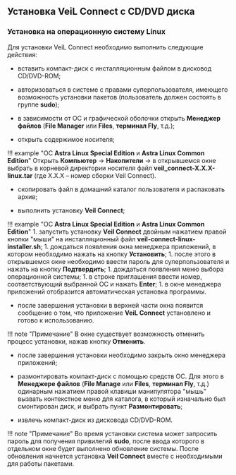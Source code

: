 ## Установка VeiL Connect с CD/DVD диска

### Установка на операционную систему Linux

Для установки VeiL Connect необходимо выполнить следующие действия:

- вставить компакт-диск с инсталляционным файлом в дисковод CD/DVD-ROM;

- авторизоваться в системе с правами суперпользователя, имеющего
возможность установки пакетов (пользователь должен состоять в группе **sudo**);

- в зависимости от ОС и графической оболочки открыть **Менеджер файлов**
(**File Manager** или **Files**, **терминал Fly**, т.д.);

- открыть содержимое носителя;

!!! example "ОС **Astra Linux Special Edition** и **Astra Linux Common Edition**"
    Открыть **Компьютер** -> **Накопители** -> в открывшемся окне 
    выбрать в корневой директории носителя файл **veil_connect-X.X.X-linux.tar** 
    (где Х.X.X – номер сборки Veil Connect).

- скопировать файл в домашний каталог пользователя и распаковать архив;
    
- выполнить установку **Veil Connect**;

!!! example "ОС **Astra Linux Special Edition** и **Astra Linux Common Edition**"
    1. запустить установку **Veil Connect** двойным нажатием правой кнопки "мыши" на 
    инсталляционный файл **veil-connect-linux-installer.sh**;
    1. дождаться появления окна менеджера приложений, в котором необходимо нажать на кнопку **Установить**;
    1. после этого в открывшемся окне необходимо ввести пароль для суперпользователя и нажать на кнопку **Подтвердить**;
    1. дождаться появления меню выбора операционной системы;
    1. в строке приглашения ввести номер, соответствующий выбранной ОС и
    нажать **Enter**;
    1. в окне менеджера приложений отобразится автоматическая установка программы.

- после завершения установки в верхней части окна появится сообщение о том, 
что приложение **VeiL Connect** установлено и готово к использованию.
 
!!! note "Примечание" 
    В окне существует возможность отменить процесс установки, нажав кнопку **Отменить**.

- после завершения установки необходимо закрыть окно менеджера приложений;
  
- размонтировать компакт-диск с помощью средств ОС. Для этого в **Менеджере файлов** 
(**File Manage** или **Files**, **терминал Fly**, т.д.) одинарным нажатием правой 
клавиши манипулятора "мышь" вызвать контекстное меню для каталога, в который 
изначально был смонтирован диск, и выбрать пункт **Размонтировать**;
  
- извлечь компакт-диск из дисковода CD/DVD-ROM.
      
!!! note "Примечание"
    Во время установки система может запросить пароль для получения привилегий **sudo**, 
    после ввода которого в отдельном окне будет выполнено обновление системы. 
    После обновления начнется установка **Veil Connect** вместе с необходимыми для работы пакетами.